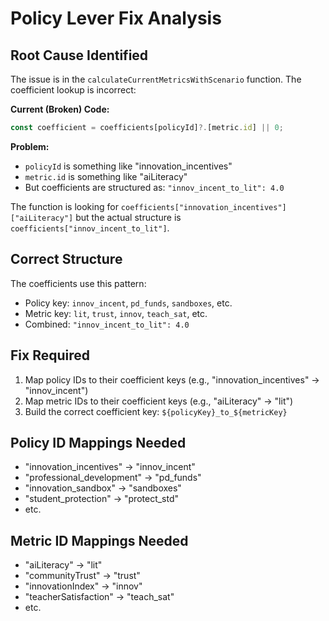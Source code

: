 # Policy Lever Fix Analysis

## Root Cause Identified
The issue is in the `calculateCurrentMetricsWithScenario` function. The coefficient lookup is incorrect:

**Current (Broken) Code:**
```javascript
const coefficient = coefficients[policyId]?.[metric.id] || 0;
```

**Problem:** 
- `policyId` is something like "innovation_incentives" 
- `metric.id` is something like "aiLiteracy"
- But coefficients are structured as: `"innov_incent_to_lit": 4.0`

The function is looking for `coefficients["innovation_incentives"]["aiLiteracy"]` but the actual structure is `coefficients["innov_incent_to_lit"]`.

## Correct Structure
The coefficients use this pattern:
- Policy key: `innov_incent`, `pd_funds`, `sandboxes`, etc.
- Metric key: `lit`, `trust`, `innov`, `teach_sat`, etc.
- Combined: `"innov_incent_to_lit": 4.0`

## Fix Required
1. Map policy IDs to their coefficient keys (e.g., "innovation_incentives" → "innov_incent")
2. Map metric IDs to their coefficient keys (e.g., "aiLiteracy" → "lit")
3. Build the correct coefficient key: `${policyKey}_to_${metricKey}`

## Policy ID Mappings Needed
- "innovation_incentives" → "innov_incent"
- "professional_development" → "pd_funds"
- "innovation_sandbox" → "sandboxes"
- "student_protection" → "protect_std"
- etc.

## Metric ID Mappings Needed
- "aiLiteracy" → "lit"
- "communityTrust" → "trust"
- "innovationIndex" → "innov"
- "teacherSatisfaction" → "teach_sat"
- etc.

